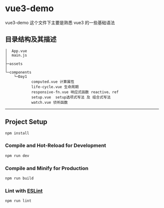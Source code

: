 # vue3-demo

vue3-demo 这个文件下主要是熟悉 vue3 的一些基础语法

## 目录结构及其描述

```
│  App.vue
│  main.js
│
├─assets
│
└─components
    └─Day1
            computed.vue 计算属性
            life-cycle.vue 生命周期
            responsive-fn.vue 响应式函数 reactive、ref
            setup.vue  setup选项式写法 及 组合式写法
            watch.vue 侦听函数

```

---

## Project Setup

```sh
npm install
```

### Compile and Hot-Reload for Development

```sh
npm run dev
```

### Compile and Minify for Production

```sh
npm run build
```

### Lint with [ESLint](https://eslint.org/)

```sh
npm run lint
```
